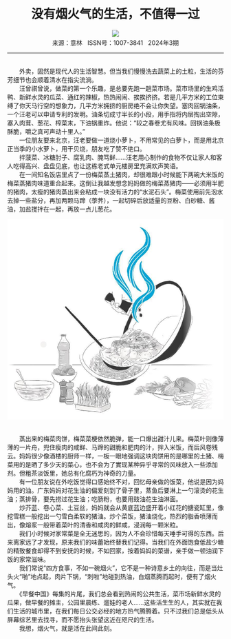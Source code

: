 # <center>没有烟火气的生活，不值得一过</center>

<div align=center><img src="https://raw.githubusercontent.com/leaguecn/magazines/main/img_authors/%d7%f7%d5%df%a3%ba%bc%ab%ce%ef.jpg"></div>

<center>来源：意林   ISSN号：1007-3841   2024年3期</center>

* * *

<br>　　外卖，固然是现代人的生活智慧。但当我们慢慢洗去蔬菜上的土粒，生活的芬芳细节也会顺着清水在指尖流淌。  
　　汪曾祺曾说，做菜的第一个乐趣，是总要先跑一趟菜市场。菜市场里的生鸡活鸭、新鲜水灵的瓜菜、通红的辣椒，热热闹闹、挨挨挤挤。若是几平方米的工位束缚了你天马行空的想象力，几平方米拥挤的厨房绝不会让你失望。塞肉回锅油条，一个汪老可以申请专利的发明。油条切成寸半长的小段，用手指将内层掏出空隙，塞入肉茸、葱花、榨菜末，下油锅重炸。他说：“较之春卷尤有风味。回锅油条极酥脆，嚼之真可声动十里人。”  
　　一位朋友要来北京，汪老要做一道烧小萝卜，不用常见的白萝卜，而是用北京正当季的小水萝卜，用干贝烧，朋友吃了赞不绝口。  
　　拌菠菜、冰糖肘子、腐乳肉、腌笃鲜……汪老用心制作的食物不仅让家人和客人吃得高兴、盘盘见底，也让这栋老式单元楼房里充满欢声笑语。  
　　在一间知名饭店里点了一份梅菜蒸土猪肉，却很难跟小时候能下两碗大米饭的梅菜蒸猪肉味道重合起来。这倒让我越发想念妈妈做的梅菜蒸猪肉——必须用半肥的猪肉，太瘦的猪肉蒸出来会粘成一块没有活力的“水泥石头”。梅菜使用前先泡水去掉一些盐分，再加两颗马蹄（荸荠），一起切碎后放适量的豆粉、白砂糖、酱油，加盐搅拌在一起，再放一点儿葱花。

![](https://raw.githubusercontent.com/leaguecn/magazines/main/img/yili20240310-1-l.jpg)

  
<br>　　蒸出来的梅菜肉饼，梅菜菜梗依然脆弹，能一口爆出甜汁儿来。梅菜叶则像薄薄的一片舟，兜住瘦肉的咸鲜、马蹄的甜脆和肥肉的汁，拌入米饭，而后风卷残云。妈妈很少像酒楼的厨师一样，一板一眼地强调这块肉饼用的是哪里的土猪、梅菜用的是晒了多少天的菜心，也不会为了實现某种异乎寻常的风味放入一些添加剂。但粗茶淡饭里，她总有化腐朽为神奇的力量。  
　　有一位朋友说在外吃饭觉得口感始终不对，回忆母亲做的饭菜，他说是因为妈妈用的油。广东妈妈对花生油的偏爱刻到了骨子里，蒸鱼后要淋上一勺滚烫的花生油；蒸排骨，要先捞过花生油；吃肠粉，也要用豉油花生油淋面。  
　　炒芥蓝、卷心菜、土豆丝，妈妈就会从黄底蓝边盛开着小红花的搪瓷缸里，像挖雪糕一般挖出一勺雪白柔软的猪油。炒个菜饭，猪油烧化，热烈的脂香喷薄而出，像熔浆一般带着菜叶的清香和咸肉的鲜咸，浸润每一颗米粒。  
　　我们小时候对家常菜是全无迷思的，因为人不会珍惜每天唾手可得的东西。后来离家远了才发现，原来我们的味蕾始终替我们记得。当我们在外面饱食低盐少糖的精致餐食却得不到安抚的时候，不如回家，按着妈妈的菜谱，亲手做一顿油润下饭的家常滋味。  
　　我们常说“四方食事，不如一碗烟火”，它不是一种诗意乡土的向往，而是当灶头火“啪”地点起，肉片下锅，“刺啦”地碰到热油，白烟蒸腾而起时，便有了烟火气。  
　　《早餐中国》每集的片尾，我们总会看到热闹的公共生活，菜市场新鲜水灵的瓜果，做早餐的摊主，公园里晨练、遛娃的老人……这些活生生的人，其实就在我们生活的城市里，在我们每日公交必经的地方热气腾腾着。只不过我们总是低头从屏幕综艺里去找寻，而不愿抬头张望这近在咫尺的生活。  
　　我想，烟火气，就是活在此间此刻。
